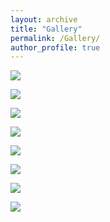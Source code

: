 ```yaml
---
layout: archive
title: "Gallery"
permalink: /Gallery/
author_profile: true
---
```


![](/images/Cusco.JPG) 

![](/images/Uyuni4.JPG) 

![](/images/LakeAtB2.JPG) 

![](/images/MCPC.JPG)

![](/images/LakeAtB1.JPG)

![](/images/SantaCruzB.JPG)

![](/images/Uyuni1.JPG)

![](/images/LakeAtB3.JPG)

